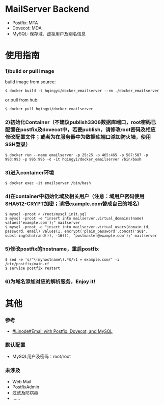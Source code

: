 
# MailServer Backend
- Postfix: MTA
- Dovecot: MDA
- MySQL: 保存域、虚拟用户及别名信息

# 使用指南
### 1)build or pull image
build image from source:
```shell
$ docker build -t hqingyi/docker_emailserver --rm ./docker_emailserver
```
or pull from hub:
```shell
$ docker pull hqingyi/docker_emailserver
```

### 2)初始化Container（不建议publish3306数据库端口，root密码已配置在postfix及dovecot中，若要publish，请修改root密码及相应修改配置文件；或者为在服务器中为数据库端口添加防火墙，使用SSH登录）
```shell
$ docker run --name emailserver -p 25:25 -p 465:465 -p 587:587 -p 993:993 -p 995:995 -d -it hqingyi/docker_emailserver /bin/bash
```

### 3)进入container环境
```shell
$ docker exec -it emailserver /bin/bash
```

### 4)在container中初始化域及相关用户（注意：域用户密码使用SHA512-CRYPT加密；请把example.com替成自己的域名）
```shell
$ mysql -proot < /root/mysql_init.sql
$ mysql -proot -e "insert into mailserver.virtual_domains(name) values('example.com');" mailserver
$ mysql -proot -e "insert into mailserver.virtual_users(domain_id, password, email) values(1, encrypt('plain_password',concat('$6$', substring(sha(rand()), -16))), 'postmaster@example.com');" mailserver
```

### 5)修改postfix的hostname，重启postfix
```shell
$ sed -e 's/^\(myhostname\).*$/\1 = example.com/' -i /etc/postfix/main.cf
$ service postfix restart
```

### 6)为域名添加对应的解析服务，Enjoy it!

# 其他
### 参考
- [#Linode#Email with Postfix, Dovecot, and MySQL](https://www.linode.com/docs/email/postfix/email-with-postfix-dovecot-and-mysql)

### 默认配置
- MySQL用户及密码：root/root

### 未涉及
- Web Mail
- PostfixAdmin
- 过滤及防病毒
- ……
